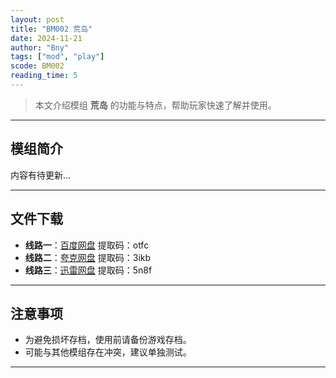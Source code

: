 ```yaml
---
layout: post
title: "BM002 荒岛"
date: 2024-11-21
author: "Bny"
tags: ["mod", "play"]
scode: BM002
reading_time: 5
---
```


> 本文介绍模组 **荒岛** 的功能与特点，帮助玩家快速了解并使用。

---

## 模组简介

内容有待更新...

---


## 文件下载
- **线路一**：[百度网盘](https://pan.baidu.com/s/1ZmH-oMs_wNm3U3Khm7mqlw?pwd=otfc)  提取码：otfc  
- **线路二**：[夸克网盘](https://pan.quark.cn/s/47099c1e4212?pwd=3ikb)  提取码：3ikb  
- **线路三**：[迅雷网盘](https://pan.xunlei.com/s/VOCCbZ7LC9p9X5MA-wNlTVl4A1?pwd=5n8f)  提取码：5n8f  

---

## 注意事项
- 为避免损坏存档，使用前请备份游戏存档。
- 可能与其他模组存在冲突，建议单独测试。

---

